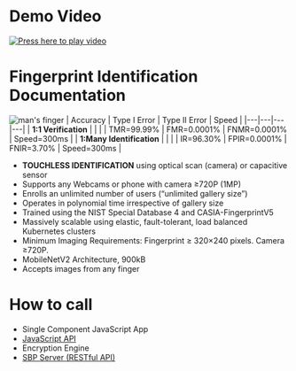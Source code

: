 # Demo Video 
[![Press here to play video](https://github.com/openinfer/PrivateIdentity/blob/master/images/Fingerprint%20Video%20Image.png)](https://youtu.be/C-rnRqbDS5E "JavaScript API Demonstration")

# Fingerprint Identification Documentation 

![man's finger](https://github.com/openinfer/PrivateIdentity/blob/master/images/fingerprint%20recogni%201.png)
| Accuracy | Type I Error | Type II Error | Speed |
|---|---|---|---|
| **1:1 Verification** | | |
| TMR=99.99% | FMR=0.0001% | FNMR=0.0001% | Speed=300ms |
| **1:Many Identification** | | |
| IR=96.30% | FPIR=0.0001% | FNIR=3.70% | Speed=300ms |
* **TOUCHLESS IDENTIFICATION** using optical scan (camera) or capacitive sensor 
* Supports any Webcams or phone with camera ≥720P (1MP)
* Enrolls an unlimited number of users (“unlimited gallery size”) 
* Operates in polynomial time irrespective of gallery size 
* Trained using the NIST Special Database 4 and CASIA-FingerprintV5 
* Massively scalable using elastic, fault-tolerant, load balanced Kubernetes clusters
* Minimum Imaging Requirements: Fingerprint ≥ 320×240 pixels. Camera ≥720P.  
* MobileNetV2 Architecture, 900kB
* Accepts images from any finger 

# How to call 
* Single Component JavaScript App
* [JavaScript API](https://github.com/openinfer/PrivateIdentity/wiki/JavaScript-API)
* Encryption Engine
* [SBP Server (RESTful API)](https://github.com/openinfer/PrivateIdentity/wiki/IEEE-2410-2020-Standard-for-Biometric-Privacy-(SBP)-Server)





